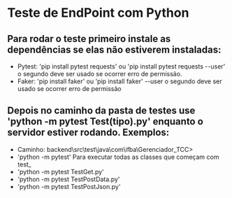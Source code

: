 # Teste de EndPoint com Python

## Para rodar o teste primeiro instale as dependências se elas não estiverem instaladas:
- Pytest: 'pip install pytest requests' ou 'pip install pytest requests --user' o segundo deve ser usado se ocorrer erro de permissão.
- Faker: 'pip install faker' ou 'pip install faker' --user o segundo deve ser usado se ocorrer erro de permissão
## Depois no caminho da pasta de testes use 'python -m pytest Test(tipo).py' enquanto o servidor estiver rodando. Exemplos:
- Caminho: backend\src\test\java\com\ifba\Gerenciador_TCC>
- 'python -m pytest' Para executar todas as classes que começam com test_
- 'python -m pytest TestGet.py'
- 'python -m pytest TestPostData.py'
- 'python -m pytest TestPostJson.py'